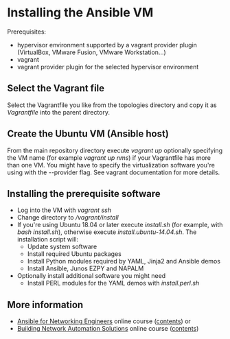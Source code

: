 # Installing the Ansible VM

Prerequisites:

* hypervisor environment supported by a vagrant provider plugin (VirtualBox, VMware Fusion, VMware Workstation...)
* vagrant
* vagrant provider plugin for the selected hypervisor environment

## Select the Vagrant file

Select the Vagrantfile you like from the topologies directory and copy it as _Vagrantfile_ into the parent directory.

## Create the Ubuntu VM (Ansible host)

From the main repository directory execute *vagrant up* optionally specifying the VM name (for example *vagrant up nms*) if your Vagrantfile has more
than one VM. You might have to specify the virtualization software you're using with the --provider flag. See vagrant documentation for more details.

## Installing the prerequisite software

* Log into the VM with *vagrant ssh*
* Change directory to _/vagrant/install_
* If you're using Ubuntu 18.04 or later execute *install.sh* (for example, with *bash install.sh*), otherwise execute *install.ubuntu-14.04.sh*. The installation script will:
  * Update system software
  * Install required Ubuntu packages
  * Install Python modules required by YAML, Jinja2 and Ansible demos
  * Install Ansible, Junos EZPY and NAPALM
* Optionally install additional software you might need
  * Install PERL modules for the YAML demos with *install.perl.sh*

## More information

* [Ansible for Networking Engineers](http://www.ipspace.net/Ansible_for_Networking_Engineers) online course ([contents](https://my.ipspace.net/bin/list?id=AnsibleOC)) or
* [Building Network Automation Solutions](http://www.ipspace.net/Building_Network_Automation_Solutions) online course ([contents](https://my.ipspace.net/bin/list?id=NetAutSol))


